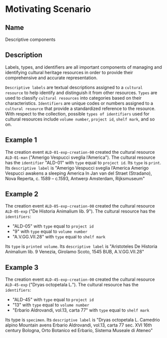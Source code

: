 # Motivating Scenario
## Name
Descriptive components

## Description
Labels, types, and identifiers are all important components of managing and identifying cultural heritage resources in order to provide their comprehensive and accurate representation. 

`Descriptive labels` are textual descriptions assigned to a `cultural  resource` to help identify and distinguish it from other resources. `Types` are used to classify `cultural resources` into categories based on their characteristics. `Identifiers` are unique codes or numbers assigned to a `cultural resource` that provide a standardized reference to the resource. With respect to the collection, possible `types of identifiers` used for cultural resources include `volume number`, `project id`, `shelf mark`, and so on.

## Example 1
The creation event `ALD-01-exp-creation-00` created the cultural resource `ALD-01-man` ("Amerigo Vespucci sveglia l’America"). The cultural resource has the `identifier` "ALD-01" with `type` equal to `project id`. Its `type` is `print`. Its `descriptive label` is "Amerigo Vespucci sveglia l’America
 Amerigo Vespucci awakens a sleeping America
 In
 Jan van del Straet (Stradano), Nova Reperta, c. 1589 – c.1593, Antwerp
 Amsterdam, Rijksmuseum"

## Example 2
The creation event `ALD-05-exp-creation-00` created the cultural resource `ALD-05-exp` ("De Historia Animalium lib. 9"). The cultural resource has the `identifiers`:
* "ALD-05" with `type` equal to `project id`
* "9" with `type` equal to `volume number`
* "A.V.GG.VII.28" with `type` equal to `shelf mark`

Its `type` is `printed volume`. Its `descriptive label` is "Aristoteles
 De Historia Animalium lib. 9 
 Venezia, Girolamo Scoto, 1545
 BUB, A.V.GG.VII.28"

## Example 3
The creation event `ALD-45-exp-creation-00` created the cultural resource `ALD-45-exp` ("Dryas octopetala L."). The cultural resource has the `identifiers`:
* "ALD-45" with `type` equal to `project id`
* "13" with `type` equal to `volume number`
* "Erbario Aldrovandi, vol.13, carta 77" with `type` equal to `shelf mark`

Its type is `specimen`. Its `descriptive label` is "Dryas octopetala L.
 Camedrio alpino 
 Mountain avens 
 Erbario Aldrovandi, vol.13, carta 77
 sec. XVI 16th century
 Bologna, Orto Botanico ed Erbario, Sistema Museale di Ateneo"